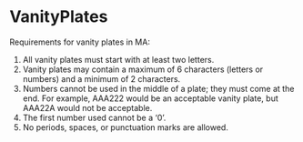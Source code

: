 # VanityPlates

Requirements for vanity plates in MA:
1. All vanity plates must start with at least two letters.
2. Vanity plates may contain a maximum of 6 characters (letters or numbers) and a minimum of 2 characters.
3. Numbers cannot be used in the middle of a plate; they must come at the end. For example, AAA222 would be an acceptable vanity plate, 
   but AAA22A would not be acceptable. 
4. The first number used cannot be a ‘0’.
5. No periods, spaces, or punctuation marks are allowed.
